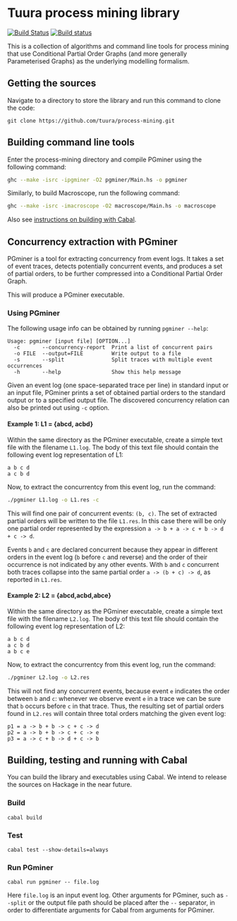 # Tuura process mining library
[![Build Status](https://travis-ci.org/tuura/process-mining.svg?branch=master)](https://travis-ci.org/tuura/process-mining) [![Build status](https://ci.appveyor.com/api/projects/status/880cv23mcpfx6n4k/branch/master?svg=true)](https://ci.appveyor.com/project/snowleopard/process-mining/branch/master)

This is a collection of algorithms and command line tools for process mining that use Conditional Partial Order Graphs (and more generally Parameterised Graphs) as the underlying modelling formalism.

## Getting the sources

Navigate to a directory to store the library and run this command to clone the code:

`git clone https://github.com/tuura/process-mining.git`

## Building command line tools

Enter the process-mining directory and compile PGminer using the following command:

```bash
ghc --make -isrc -ipgminer -O2 pgminer/Main.hs -o pgminer
```

Similarly, to build Macroscope, run the following command:
```bash
ghc --make -isrc -imacroscope -O2 macroscope/Main.hs -o macroscope
```

Also see [instructions on building with Cabal](https://github.com/tuura/process-mining#building-testing-and-running-with-cabal).

## Concurrency extraction with PGminer

PGminer is a tool for extracting concurrency from event logs. It takes a set of event traces, detects potentially concurrent events, and produces a set of partial orders, to be further compressed into a Conditional Partial Order Graph.

This will produce a PGminer executable.

### Using PGminer

The following usage info can be obtained by running `pgminer --help`:
```
Usage: pgminer [input file] [OPTION...]
  -c       --concurrency-report  Print a list of concurrent pairs
  -o FILE  --output=FILE         Write output to a file
  -s       --split               Split traces with multiple event occurrences
  -h       --help                Show this help message
```
Given an event log (one space-separated trace per line) in standard input or an input file, PGminer prints a set of obtained partial orders to the standard output or to a specified output file. The discovered concurrency relation can also be printed out using `-c` option.

#### Example 1: L1 = {abcd, acbd}

Within the same directory as the PGminer executable, create a simple text file with the filename `L1.log`. The body of this text file should contain the following event log representation of L1:

```
a b c d
a c b d
```

Now, to extract the concurrentcy from this event log, run the command:

```bash
./pgminer L1.log -o L1.res -c
```

This will find one pair of concurrent events: `(b, c)`. The set of extracted partial orders will be written to the file `L1.res`. In this case there will be only one partial order represented by the expression `a -> b + a -> c + b -> d + c -> d`.

Events `b` and `c` are declared concurrent because they appear in different orders in the event log (`b` before `c` and reverse) and the order of their occurrence is not indicated by any other events. With `b` and `c` concurrent both traces collapse into the same partial order `a -> (b + c) -> d`, as reported in `L1.res`.

#### Example 2: L2 = {abcd,acbd,abce}

Within the same directory as the PGminer executable, create a simple text file with the filename `L2.log`. The body of this text file should contain the following event log representation of L2:

```
a b c d
a c b d
a b c e
```

Now, to extract the concurrentcy from this event log, run the command:

```bash
./pgminer L2.log -o L2.res
```

This will not find any concurrent events, because event `e` indicates the order between `b` and `c`: whenever we observe event `e` in a trace we can be sure that `b` occurs before `c` in that trace. Thus, the resulting set of partial orders found in `L2.res` will contain three total orders matching the given event log:

```
p1 = a -> b + b -> c + c -> d
p2 = a -> b + b -> c + c -> e
p3 = a -> c + b -> d + c -> b
```

## Building, testing and running with Cabal

You can build the library and executables using Cabal. We intend to release the sources on Hackage in the near future.

### Build

	cabal build

### Test

	cabal test --show-details=always

### Run PGminer

	cabal run pgminer -- file.log

Here `file.log` is an input event log. Other arguments for PGminer, such as `--split` or the output file path should be placed after the `--` separator, in order to differentiate arguments for Cabal from arguments for PGminer. 
